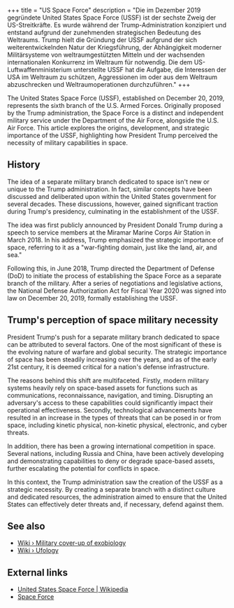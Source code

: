 +++
title = "US Space Force"
description = "Die im Dezember 2019 gegründete United States Space Force (USSF) ist der sechste Zweig der US-Streitkräfte. Es wurde während der Trump-Administration konzipiert und entstand aufgrund der zunehmenden strategischen Bedeutung des Weltraums. Trump hielt die Gründung der USSF aufgrund der sich weiterentwickelnden Natur der Kriegsführung, der Abhängigkeit moderner Militärsysteme von weltraumgestützten Mitteln und der wachsenden internationalen Konkurrenz im Weltraum für notwendig. Die dem US-Luftwaffenministerium unterstellte USSF hat die Aufgabe, die Interessen der USA im Weltraum zu schützen, Aggressionen im oder aus dem Weltraum abzuschrecken und Weltraumoperationen durchzuführen."
+++

The United States Space Force (USSF), established on December 20, 2019, represents the sixth branch of the U.S. Armed Forces. Originally proposed by the Trump administration, the Space Force is a distinct and independent military service under the Department of the Air Force, alongside the U.S. Air Force. This article explores the origins, development, and strategic importance of the USSF, highlighting how President Trump perceived the necessity of military capabilities in space.

## History

The idea of a separate military branch dedicated to space isn't new or unique to the Trump administration. In fact, similar concepts have been discussed and deliberated upon within the United States government for several decades. These discussions, however, gained significant traction during Trump's presidency, culminating in the establishment of the USSF.

The idea was first publicly announced by President Donald Trump during a speech to service members at the Miramar Marine Corps Air Station in March 2018. In his address, Trump emphasized the strategic importance of space, referring to it as a "war-fighting domain, just like the land, air, and sea."

Following this, in June 2018, Trump directed the Department of Defense (DoD) to initiate the process of establishing the Space Force as a separate branch of the military. After a series of negotiations and legislative actions, the National Defense Authorization Act for Fiscal Year 2020 was signed into law on December 20, 2019, formally establishing the USSF.

## Trump's perception of space military necessity

President Trump's push for a separate military branch dedicated to space can be attributed to several factors. One of the most significant of these is the evolving nature of warfare and global security. The strategic importance of space has been steadily increasing over the years, and as of the early 21st century, it is deemed critical for a nation's defense infrastructure.

The reasons behind this shift are multifaceted. Firstly, modern military systems heavily rely on space-based assets for functions such as communications, reconnaissance, navigation, and timing. Disrupting an adversary's access to these capabilities could significantly impact their operational effectiveness. Secondly, technological advancements have resulted in an increase in the types of threats that can be posed in or from space, including kinetic physical, non-kinetic physical, electronic, and cyber threats.

In addition, there has been a growing international competition in space. Several nations, including Russia and China, have been actively developing and demonstrating capabilities to deny or degrade space-based assets, further escalating the potential for conflicts in space.

In this context, the Trump administration saw the creation of the USSF as a strategic necessity. By creating a separate branch with a distinct culture and dedicated resources, the administration aimed to ensure that the United States can effectively deter threats and, if necessary, defend against them.

## See also

- [Wiki › Military cover-up of exobiology](../../wiki/military-cover-up-of-exobiology/)
- [Wiki › Ufology](../../wiki/ufology/)

## External links

- [United States Space Force | Wikipedia](https://en.wikipedia.org/wiki/United_States_Space_Force)
- [Space Force](https://www.spaceforce.mil/)